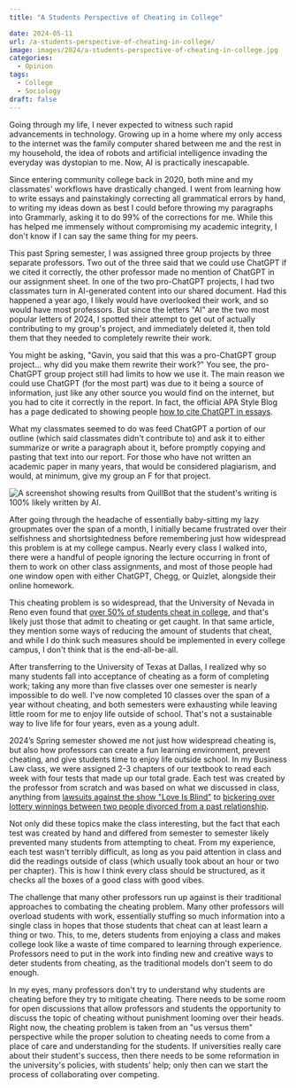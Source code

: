 ```yaml
---
title: "A Students Perspective of Cheating in College"

date: 2024-05-11
url: /a-students-perspective-of-cheating-in-college/
image: images/2024/a-students-perspective-of-cheating-in-college.jpg
categories:
  - Opinion
tags:
  - College
  - Sociology
draft: false
---
```

<!--more-->

Going through my life, I never expected to witness such rapid advancements in technology. Growing up in a home where my only access to the internet was the family computer shared between me and the rest in my household, the idea of robots and artificial intelligence invading the everyday was dystopian to me. Now, AI is practically inescapable.

Since entering community college back in 2020, both mine and my classmates' workflows have drastically changed. I went from learning how to write essays and painstakingly correcting all grammatical errors by hand, to writing my ideas down as best I could before throwing my paragraphs into Grammarly, asking it to do 99% of the corrections for me. While this has helped me immensely without compromising my academic integrity, I don't know if I can say the same thing for my peers.

This past Spring semester, I was assigned three group projects by three separate professors. Two out of the three said that we could use ChatGPT if we cited it correctly, the other professor made no mention of ChatGPT in our assignment sheet. In one of the two pro-ChatGPT projects, I had two classmates turn in AI-generated content into our shared document. Had this happened a year ago, I likely would have overlooked their work, and so would have most professors. But since the letters "AI" are the two most popular letters of 2024, I spotted their attempt to get out of actually contributing to my group's project, and immediately deleted it, then told them that they needed to completely rewrite their work.

You might be asking, "Gavin, you said that this was a pro-ChatGPT group project... why did you make them rewrite their work?" You see, the pro-ChatGPT group project still had limits to how we use it. The main reason we could use ChatGPT (for the most part) was due to it being a source of information, just like any other source you would find on the internet, but you had to cite it correctly in the report. In fact, the official APA Style Blog has a page dedicated to showing people [how to cite ChatGPT in essays](https://apastyle.apa.org/blog/how-to-cite-chatgpt).

What my classmates seemed to do was feed ChatGPT a portion of our outline (which said classmates didn't contribute to) and ask it to either summarize or write a paragraph about it, before promptly copying and pasting that text into our report. For those who have not written an academic paper in many years, that would be considered plagiarism, and would, at minimum, give my group an F for that project.

![A screenshot showing results from QuillBot that the student's writing is 100% likely written by AI.](/images/2024/AI-Writing.png "AI generated text from one of my classmates.")

After going through the headache of essentially baby-sitting my lazy groupmates over the span of a month, I initially became frustrated over their selfishness and shortsightedness before remembering just how widespread this problem is at my college campus. Nearly every class I walked into, there were a handful of people ignoring the lecture occurring in front of them to work on other class assignments, and most of those people had one window open with either ChatGPT, Chegg, or Quizlet, alongside their online homework.

This cheating problem is so widespread, that the University of Nevada in Reno even found that [over 50% of students cheat in college](https://www.unr.edu/nevada-today/news/2023/atp-cheating-in-higher-education), and that's likely just those that admit to cheating or get caught. In that same article, they mention some ways of reducing the amount of students that cheat, and while I do think such measures should be implemented in every college campus, I don't think that is the end-all-be-all.

After transferring to the University of Texas at Dallas, I realized why so many students fall into acceptance of cheating as a form of completing work; taking any more than five classes over one semester is nearly impossible to do well. I've now completed 10 classes over the span of a year without cheating, and both semesters were exhausting while leaving little room for me to enjoy life outside of school. That's not a sustainable way to live life for four years, even as a young adult.

2024’s Spring semester showed me not just how widespread cheating is, but also how professors can create a fun learning environment, prevent cheating, and give students time to enjoy life outside school. In my Business Law class, we were assigned 2-3 chapters of our textbook to read each week with four tests that made up our total grade. Each test was created by the professor from scratch and was based on what we discussed in class, anything from [lawsuits against the show "Love Is Blind"](https://www.theguardian.com/tv-and-radio/2024/jan/03/love-is-blind-netflix-dating-show-lawsuit-renee-poche) to [bickering over lottery winnings between two people divorced from a past relationship](https://www.forbes.com/sites/robertwood/2015/05/30/20-year-old-oral-agreement-to-split-lottery-winnings-is-upheld/?sh=4e91b6951ece).

Not only did these topics make the class interesting, but the fact that each test was created by hand and differed from semester to semester likely prevented many students from attempting to cheat. From my experience, each test wasn't terribly difficult, as long as you paid attention in class and did the readings outside of class (which usually took about an hour or two per chapter). This is how I think every class should be structured, as it checks all the boxes of a good class with good vibes.

The challenge that many other professors run up against is their traditional approaches to combating the cheating problem. Many other professors will overload students with work, essentially stuffing so much information into a single class in hopes that those students that cheat can at least learn a thing or two. This, to me, deters students from enjoying a class and makes college look like a waste of time compared to learning through experience. Professors need to put in the work into finding new and creative ways to deter students from cheating, as the traditional models don't seem to do enough.

In my eyes, many professors don't try to understand why students are cheating before they try to mitigate cheating. There needs to be some room for open discussions that allow professors and students the opportunity to discuss the topic of cheating without punishment looming over their heads. Right now, the cheating problem is taken from an "us versus them" perspective while the proper solution to cheating needs to come from a place of care and understanding for the students. If universities really care about their student's success, then there needs to be some reformation in the university's policies, with students’ help; only then can we start the process of collaborating over competing.
